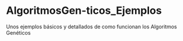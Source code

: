 # AlgoritmosGen-ticos_Ejemplos
Unos ejemplos básicos y detallados de como funcionan los Algoritmos Genéticos

